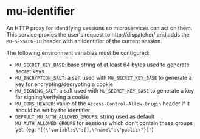 # mu-identifier

An HTTP proxy for identifying sessions so microservices can act on them.  This service proxies the user's request to http://dispatcher/ and adds the `MU-SESSION-ID` header with an identifier of the current session.

The following environment variables must be configured:
* `MU_SECRET_KEY_BASE`: base string of at least 64 bytes used to generate secret keys
* `MU_ENCRYPTION_SALT`: a salt used with `MU_SECRET_KEY_BASE` to generate a key for encrypting/decrypting a cookie
* `MU_SIGNING_SALT`: a salt used with `MU_SECRET_KEY_BASE` to generate a key for signing/verifying a cookie
* `MU_CORS_HEADER`: value of the `Access-Control-Allow-Origin` header if it should be set by the identifier
* `DEFAULT_MU_AUTH_ALLOWED_GROUPS`: string used as default `MU_AUTH_ALLOWED_GROUPS` for sessions which don't contain these groups yet. (eg: `"[{\"variables\":[],\"name\":\"public\"}]"`)
